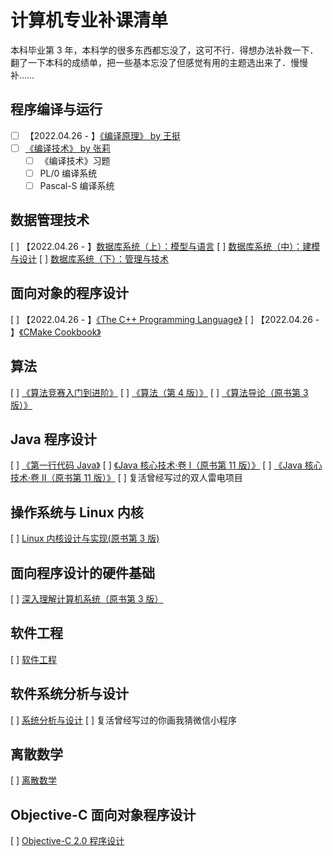 # 计算机专业补课清单

本科毕业第 3 年，本科学的很多东西都忘没了，这可不行．得想办法补救一下．翻了一下本科的成绩单，把一些基本忘没了但感觉有用的主题选出来了．慢慢补……

## 程序编译与运行

- [ ] 【2022.04.26 - 】[《编译原理》 by 王挺](https://www.icourse163.org/course/NUDT-1003101005)
- [ ] [《编译技术》 by 张莉](https://book.douban.com/subject/30635739/)
  - [ ] 《编译技术》习题
  - [ ] PL/0 编译系统
  - [ ] Pascal-S 编译系统

## 数据管理技术

[ ] 【2022.04.26 - 】[数据库系统（上）：模型与语言](https://www.icourse163.org/course/HIT-1001516002)
[ ] [数据库系统（中）：建模与设计](https://www.icourse163.org/course/HIT-1001554030)
[ ] [数据库系统（下）：管理与技术](https://www.icourse163.org/course/HIT-1001578001)

## 面向对象的程序设计

[ ] 【2022.04.26 - 】[《The C++ Programming Language》](https://book.douban.com/subject/7053134/)
[ ] 【2022.04.26 - 】[《CMake Cookbook》](https://book.douban.com/subject/30422053/)

## 算法

[ ] [《算法竞赛入门到进阶》](https://book.douban.com/subject/34465629/)
[ ] [《算法（第 4 版）》](https://book.douban.com/subject/19952400/)
[ ] [《算法导论（原书第 3 版）》](https://book.douban.com/subject/20432061/)

## Java 程序设计

[ ] [《第一行代码 Java》](https://book.douban.com/subject/27034265/)
[ ] [《Java 核心技术·卷 I（原书第 11 版）》](https://book.douban.com/subject/34898994/)
[ ] [《Java 核心技术·卷 II（原书第 11 版）》](https://book.douban.com/subject/34935138/)
[ ] 复活曾经写过的双人雷电项目

## 操作系统与 Linux 内核

[ ] [Linux 内核设计与实现(原书第 3 版)](https://book.douban.com/subject/6097773/)

## 面向程序设计的硬件基础

[ ] [深入理解计算机系统（原书第 3 版）](https://book.douban.com/subject/26912767/)

## 软件工程

[ ] [软件工程](https://www.xuetangx.com/course/THU08091000367/10322702)

## 软件系统分析与设计

[ ] [系统分析与设计](https://www.xuetangx.com/course/uestc08091004693/10333192)
[ ] 复活曾经写过的你画我猜微信小程序

## 离散数学

[ ] [离散数学](https://www.icourse163.org/course/UESTC-1002268006)

## Objective-C 面向对象程序设计

[ ] [Objective-C 2.0 程序设计](https://book.douban.com/subject/3948373/)
